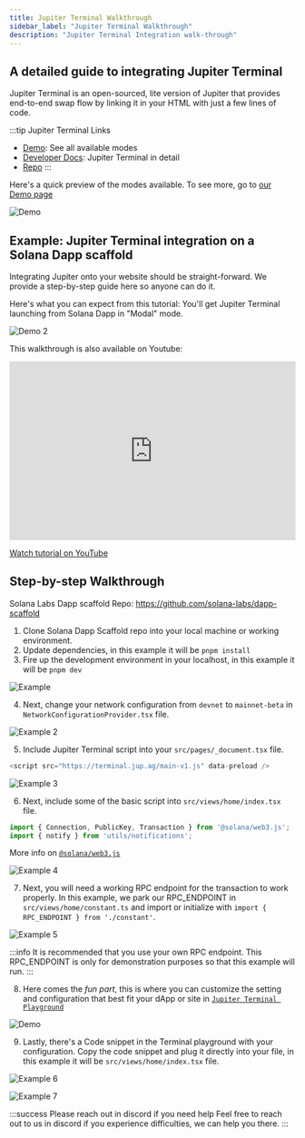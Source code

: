 ```yaml
---
title: Jupiter Terminal Walkthrough
sidebar_label: "Jupiter Terminal Walkthrough"
description: "Jupiter Terminal Integration walk-through"
---
```

## A detailed guide to integrating Jupiter Terminal

Jupiter Terminal is an open-sourced, lite version of Jupiter that provides end-to-end swap flow by linking it in your HTML with just a few lines of code. 

:::tip Jupiter Terminal Links
- [Demo](https://terminal.jup.ag/): See all available modes
- [Developer Docs](/docs/web-integration/jupiter-terminal): Jupiter Terminal in detail
- [Repo](https://github.com/jup-ag/terminal)
:::

Here's a quick preview of the modes available. To see more, go to [our Demo page](https://terminal.jup.ag/)

![Demo](/img/guide/terminal-demo.gif)


## Example: Jupiter Terminal integration on a Solana Dapp scaffold

Integrating Jupiter onto your website should be straight-forward. We provide a step-by-step guide here so anyone can do it.

Here's what you can expect from this tutorial: You'll get Jupiter Terminal launching from Solana Dapp in "Modal" mode.

![Demo 2](/img/guide/terminal-demo2.gif)

This walkthrough is also available on Youtube: 

<iframe width="100%" height="315" src="https://www.youtube.com/embed/T-3KN3k1e5Y" title="YouTube video player" frameborder="0" allow="accelerometer; autoplay; clipboard-write; encrypted-media; gyroscope; picture-in-picture; web-share" allowfullscreen></iframe>

[Watch tutorial on YouTube](https://youtu.be/T-3KN3k1e5Y)

## Step-by-step Walkthrough

Solana Labs Dapp scaffold Repo: https://github.com/solana-labs/dapp-scaffold

1. Clone Solana Dapp Scaffold repo into your local machine or working environment.
2. Update dependencies, in this example it will be `pnpm install`
3. Fire up the development environment in your localhost, in this example it will be `pnpm dev`

![Example](/img/guide/example1.jpg)

4. Next, change your network configuration from `devnet` to `mainnet-beta` in `NetworkConfigurationProvider.tsx` file. 

![Example 2](/img/guide/example2.jpg)

5. Include Jupiter Terminal script into your `src/pages/_document.tsx` file.

``` js
<script src="https://terminal.jup.ag/main-v1.js" data-preload />
```
![Example 3](/img/guide/example3.jpg)

6. Next, include some of the basic script into `src/views/home/index.tsx` file. 

``` js
import { Connection, PublicKey, Transaction } from '@solana/web3.js';
import { notify } from 'utils/notifications';
```

More info on [`@solana/web3.js`](https://solana-labs.github.io/solana-web3.js/)

![Example 4](/img/guide/example4.jpg)

7. Next, you will need a working RPC endpoint for the transaction to work properly. In this example, we park our RPC_ENDPOINT in `src/views/home/constant.ts` and import or initialize with `import { RPC_ENDPOINT } from './constant'`.

![Example 5](/img/guide/example5.jpg)

:::info 
It is recommended that you use your own RPC endpoint.
This RPC_ENDPOINT is only for demonstration purposes so that this example will run.
:::

8. Here comes the *fun part*, this is where you can customize the setting and configuration that best fit your dApp or site in [`Jupiter Terminal Playground`](https://terminal.jup.ag/)

![Demo](/img/guide/terminal-demo.gif)

9. Lastly, there's a Code snippet in the Terminal playground with your configuration. Copy the code snippet and plug it directly into your file, in this example it will be `src/views/home/index.tsx` file. 

![Example 6](/img/guide/example6.jpg)

![Example 7](/img/guide/example7.jpg)

:::success Please reach out in discord if you need help
Feel free to reach out to us in discord if you experience difficulties, we can help you there.
:::